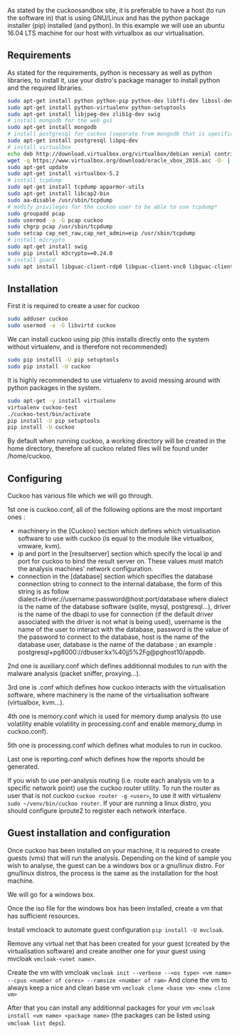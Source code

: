 As stated by the cuckoosandbox site, it is preferable to have a host (to run the software in) that is using GNU/Linux and has the python package installer (pip) installed (and python).
In this example we will use an ubuntu 16.04 LTS machine for our host with virtualbox as our virtualisation.
## Requirements
As stated for the requirements, python is necessary as well as python libraries, to install it, use your distro's package manager to install python and the required libraries.
```bash
sudo apt-get install python python-pip python-dev libffi-dev libssl-dev
sudo apt-get install python-virtualenv python-setuptools
sudo apt-get install libjpeg-dev zlib1g-dev swig
# install mongodb for the web gui
sudo apt-get install mongodb
# install postgresql for cuckoo (separate from mongodb that is specific to the web gui)
sudo apt-get install postgresql libpq-dev
# install virtualbox
echo deb http://download.virtualbox.org/virtualbox/debian xenial contrib | sudo tee -a /etc/apt/sources.list.d/virtualbox.list
wget -q https://www.virtualbox.org/download/oracle_vbox_2016.asc -O- | sudo apt-key add -
sudo apt-get update
sudo apt-get install virtualbox-5.2
# install tcpdump
sudo apt-get install tcpdump apparmor-utils
sudo apt-get install libcap2-bin
sudo aa-disable /usr/sbin/tcpdump
# modify privileges for the cuckoo user to be able to use tcpdump*
sudo groupadd pcap
sudo usermod -a -G pcap cuckoo
sudo chgrp pcap /usr/sbin/tcpdump
sudo setcap cap_net_raw,cap_net_admin=eip /usr/sbin/tcpdump
# install m2crypto
sudo apt-get install swig
sudo pip install m3crypto==0.24.0
# install guacd
sudo apt install libguac-client-rdp0 libguac-client-vnc0 libguac-client-ssh0 guacd
```

## Installation
First it is required to create a user for cuckoo
```bash
sudo adduser cuckoo
sudo usermod -a -G libvirtd cuckoo
```

We can install cuckoo using pip (this installs directly onto the system without virtualenv, and is therefore not recommended)
```bash
sudo pip installl -U pip setuptools
sudo pip install -U cuckoo
```

It is highly recommended to use virtualenv to avoid messing around with python packages in the system.
```bash
sudo apt-get -y install virtualenv
virtualenv cuckoo-test
./cuckoo-test/bin/activate
pip install -U pip setuptools
pip install -U cuckoo
```

By default when running cuckoo, a working directory will be created in the home directory, therefore all cuckoo related files will be found under /home/cuckoo.

## Configuring
Cuckoo has various file which we will go through.

1st one is cuckoo.conf, all of the following options are the most important ones : 
- machinery in the [Cuckoo] section which defines which virtualisation software to use with cuckoo (is equal to the module like virtualbox, vmware, kvm).
- ip and port in the [resultserver] section which specify the local ip and port for cuckoo to bind the result server on. These values must match the analysis machines' network configuration.
- connection in the [database] section which specifies the database connection string to connect to the internal database, the form of this string is as follow dialect+driver://username:password@host:port/database where dialect is the name of the database software (sqlite, mysql, postgresql...), driver is the name of the dbapi to use for connection (if the default driver associated with the driver is not what is being used), username is the name of the user to interact with the database, password is the value of the password to connect to the database, host is the name of the database user, database is the name of the database ; an example : postgresql+pg8000://dbuser:kx%40jj5%2Fg@pghost10/appdb.

2nd one is auxiliary.conf which defines additionnal modules to run with the malware analysis (packet sniffer, proxying...).

3rd one is <machinery>.conf which defines how cuckoo interacts with the virtualisation software, where machinery is the name of the virtualisation software (virtualbox, kvm...).

4th one is memory.conf which is used for memory dump analysis (to use volatility enable volatility in processing.conf and enable memory_dump in cuckoo.conf).

5th one is processing.conf which defines what modules to run in cuckoo.

Last one is reporting.conf which defines how the reports should be generated.

If you wish to use per-analysis routing (i.e. route each analysis vm to a specific network point) use the cuckoo router utility. To run the router as user that is not cuckoo ```cuckoo router -g <user>```, to use it with virtualenv ```sudo ~/venv/bin/cuckoo router```. If your are running a linux distro, you should configure iproute2 to register each network interface.

## Guest installation and configuration
Once cuckoo has been installed on your machine, it is required to create guests (vms) that will run the analysis. Depending on the kind of sample you wish to analyse, the guest can be a windows box or a gnu/linux distro. For gnu/linux distros, the process is the same as the installation for the host machine.

We will go for a windows box.

Once the iso file for the windows box has been installed, create a vm that has sufficient resources.

Install vmcloack to automate guest configuration ```pip install -U mvcloak```.

Remove any virtual net that has been created for your guest (created by the virtualisation software) and create another one for your guest using mvcloak ```vmcloak-<vnet name>```.

Create the vm with vmcloak ```vmcloak init --verbose --<os type> <vm name> --cpus <number of cores> --ramsize <number of ram>```
And clone the vm to always keep a nice and clean base vm ```vmcloak clone <base vm> <new clone vm>```

After that you can install any additionnal packages for your vm ```vmcloak install <vm name> <package name>``` (the packages can be listed using ```vmcloak list deps```).
